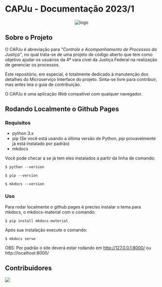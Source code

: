 # CAPJu - Documentação 2023/1

<div align="center">
  <img src="https://i.imgur.com/0KsqIUe.png" alt="logo">
</div>

## Sobre o Projeto

O CAPJu é abreviação para _"Controle e Acompanhamento de Processos da Justiça"_, no qual trata-se de uma projeto de código aberto que tem como objetivo ajudar os usuários da 4ª vara cível da Justiça Federal na realização de gerenciar os processos.

Este repositório, em especial, é totalmente dedicado à manutenção dos detalhes do Microserviço Interface do projeto. Sinta-se livre para contribuir, mas antes leia o guia de contribuição.

O CAPJu é uma aplicação _Web_ compatível com qualquer navegador.

## Rodando Localmente o Github Pages

### Requisitos
- python 3.x
- pip (Se você está usando a última versão de Python, _pip_ provavelmente já está instalado por padrão)
- mkdocs

Você pode checar a se já tem eles instalados a partir da linha de comando:

```terminal
$ python --version
```
```terminal
$ pip --version
```
```terminal
$ mkdocs --version
```


### Uso
Para rodar localmente o github pages é preciso instalar o tema para mkdocs, o mkdocs-material com o comando:
```terminal
$ pip install mkdocs-material
```
Após sua instalação execute o comando:
```terminal
$ mkdocs serve
```
OBS: Por padrão o site deverá estar rodando em http://127.0.0.1:8000/ ou http://localhost:8000/


## Contribuidores

<a href="https://github.com/fga-eps-mds/2023-1-CAPJu-Doc/graphs/contributors">
  <img src="https://contrib.rocks/image?repo=fga-eps-mds/2023-1-CAPJu-Doc" />
</a>